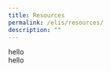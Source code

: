 ```yaml
---
title: Resources
permalink: /elis/resources/
description: ""
---
```

<div class="col-12 col-md-6">
		hello
</div>

<div class="col-12 col-md-6">
	hello
</div>






